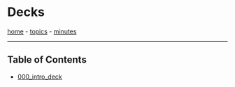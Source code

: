# Decks

[home](work/depot/README.md) - [topics](topics.md) - [minutes](minutes.md)

---

## Table of Contents

- [000_intro_deck](https://continuous-education-group.github.io/depot/000_intro_deck/index.html)
